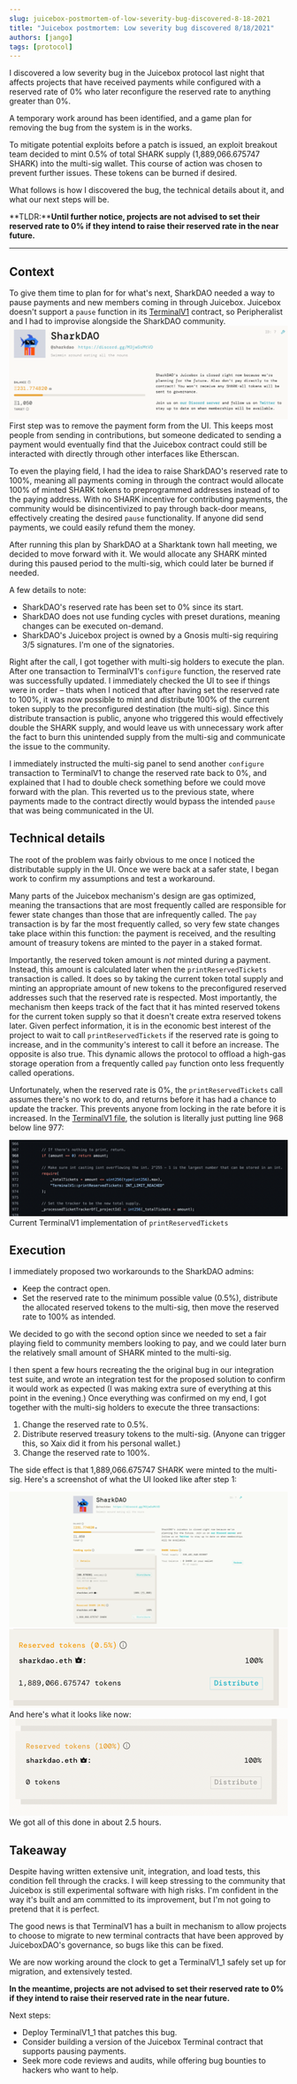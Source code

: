 ```yaml
---
slug: juicebox-postmortem-of-low-severity-bug-discovered-8-18-2021
title: "Juicebox postmortem: Low severity bug discovered 8/18/2021"
authors: [jango]
tags: [protocol]
---
```


I discovered a low severity bug in the Juicebox protocol last night that affects projects that have received payments while configured with a reserved rate of 0% who later reconfigure the reserved rate to anything greater than 0%.

A temporary work around has been identified, and a game plan for removing the bug from the system is in the works.

To mitigate potential exploits before a patch is issued, an exploit breakout team decided to mint 0.5% of total SHARK supply (1,889,066.675747 SHARK) into the multi-sig wallet. This course of action was chosen to prevent further issues. These tokens can be burned if desired.

What follows is how I discovered the bug, the technical details about it, and what our next steps will be.

**TLDR:****Until further notice, projects are not advised to set their reserved rate to 0% if they intend to raise their reserved rate in the near future.**

---

## Context

To give them time to plan for for what's next, SharkDAO needed a way to pause payments and new members coming in through Juicebox. Juicebox doesn't support a `pause` function in its [TerminalV1](https://etherscan.io/address/0xd569D3CCE55b71a8a3f3C418c329A66e5f714431) contract, so Peripheralist and I had to improvise alongside the SharkDAO community.
![](image.png)
First step was to remove the payment form from the UI. This keeps most people from sending in contributions, but someone dedicated to sending a payment would eventually find that the Juicebox contract could still be interacted with directly through other interfaces like Etherscan.

To even the playing field, I had the idea to raise SharkDAO's reserved rate to 100%, meaning all payments coming in through the contract would allocate 100% of minted SHARK tokens to preprogrammed addresses instead of to the paying address. With no SHARK incentive for contributing payments, the community would be disincentivized to pay through back-door means, effectively creating the desired `pause` functionality. If anyone did send payments, we could easily refund them the money.

After running this plan by SharkDAO at a Sharktank town hall meeting, we decided to move forward with it. We would allocate any SHARK minted during this paused period to the multi-sig, which could later be burned if needed.

A few details to note: 

- SharkDAO's reserved rate has been set to 0% since its start. 
- SharkDAO does not use funding cycles with preset durations, meaning changes can be executed on-demand. 
- SharkDAO's Juicebox project is owned by a Gnosis multi-sig requiring 3/5 signatures. I'm one of the signatories.

Right after the call, I got together with multi-sig holders to execute the plan. After one transaction to TerminalV1's `configure` function, the reserved rate was successfully updated. I immediately checked the UI to see if things were in order – thats when I noticed that after having set the reserved rate to 100%, it was now possible to mint and distribute 100% of the current token supply to the preconfigured destination (the multi-sig). Since this distribute transaction is public, anyone who triggered this would effectively double the SHARK supply, and would leave us with unnecessary work after the fact to burn this unintended supply from the multi-sig and communicate the issue to the community.

I immediately instructed the multi-sig panel to send another `configure` transaction to TerminalV1 to change the reserved rate back to 0%, and explained that I had to double check something before we could move forward with the plan. This reverted us to the previous state, where payments made to the contract directly would bypass the intended `pause` that was being communicated in the UI.

## Technical details

The root of the problem was fairly obvious to me once I noticed the distributable supply in the UI. Once we were back at a safer state, I began work to confirm my assumptions and test a workaround.

Many parts of the Juicebox mechanism's design are gas optimized, meaning the transactions that are most frequently called are responsible for fewer state changes than those that are infrequently called. The `pay` transaction is by far the most frequently called, so very few state changes take place within this function: the payment is received, and the resulting amount of treasury tokens are minted to the payer in a staked format.

Importantly, the reserved token amount is *not* minted during a payment. Instead, this amount is calculated later when the `printReservedTickets` transaction is called. It does so by taking the current token total supply and minting an appropriate amount of new tokens to the preconfigured reserved addresses such that the reserved rate is respected. Most importantly, the mechanism then keeps track of the fact that it has minted reserved tokens for the current token supply so that it doesn't create extra reserved tokens later. Given perfect information, it is in the economic best interest of the project to wait to call `printReservedTickets` if the reserved rate is going to increase, and in the community's interest to call it before an increase. The opposite is also true. This dynamic allows the protocol to offload a high-gas storage operation from a frequently called `pay` function onto less frequently called operations.

Unfortunately, when the reserved rate is 0%, the `printReservedTickets` call assumes there's no work to do, and returns before it has had a chance to update the tracker. This prevents anyone from locking in the rate before it is increased. In the [TerminalV1 file](https://github.com/jbx-protocol/juicehouse/blob/3555d7baf7fa8ba4bc350140201805c740e3df4e/packages/hardhat/contracts/TerminalV1.sol#L968), the solution is literally just putting line 968 below line 977:

![](image-1.png)Current TerminalV1 implementation of `printReservedTickets`
## Execution

I immediately proposed two workarounds to the SharkDAO admins:

- Keep the contract open.
- Set the reserved rate to the minimum possible value (0.5%), distribute the allocated reserved tokens to the multi-sig, then move the reserved rate to 100% as intended.

We decided to go with the second option since we needed to set a fair playing field to community members looking to pay, and we could later burn the relatively small amount of SHARK minted to the multi-sig.

I then spent a few hours recreating the the original bug in our integration test suite, and wrote an integration test for the proposed solution to confirm it would work as expected (I was making extra sure of everything at this point in the evening.) Once everything was confirmed on my end, I got together with the multi-sig holders to execute the three transactions:

1. Change the reserved rate to 0.5%.
2. Distribute reserved treasury tokens to the multi-sig. (Anyone can trigger this, so Xaix did it from his personal wallet.)
3. Change the reserved rate to 100%.

The side effect is that 1,889,066.675747 SHARK were minted to the multi-sig. Here's a screenshot of what the UI looked like after step 1:

![](Screen-Shot-2021-08-19-at-12.43.52-AM-1.png)![](Screen-Shot-2021-08-19-at-12.41.21-AM.png)
And here's what it looks like now:
![](image-2.png)
We got all of this done in about 2.5 hours.

## Takeaway

Despite having written extensive unit, integration, and load tests, this condition fell through the cracks. I will keep stressing to the community that Juicebox is still experimental software with high risks. I'm confident in the way it's built and am committed to its improvement, but I'm not going to pretend that it is perfect.

The good news is that TerminalV1 has a built in mechanism to allow projects to choose to migrate to new terminal contracts that have been approved by JuiceboxDAO's governance, so bugs like this can be fixed. 

We are now working around the clock to get a TerminalV1_1 safely set up for migration, and extensively tested.

**In the meantime, projects are not advised to set their reserved rate to 0% if they intend to raise their reserved rate in the near future.**

Next steps:

- Deploy TerminalV1_1 that patches this bug.
- Consider building a version of the Juicebox Terminal contract that supports pausing payments.
- Seek more code reviews and audits, while offering bug bounties to hackers who want to help.
